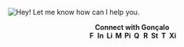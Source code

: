 ![Hey! Let me know how can I help you.](https://github.com/goncaloperes/GoncaloPeres/blob/master/GitHub_Intro.gif)

<p align="center">
	<b>Connect with Gonçalo</<b><br>
	<a href="https://facebook.com/goncalomperes" target="_blank"><img src="https://github.com/FortAwesome/Font-Awesome/blob/master/svgs/brands/facebook-f.svg" width="15" height="15" alt="Facebook"></a>
	<a href="https://www.instagram.com/goncaloperes/" target="_blank"><img src="https://github.com/FortAwesome/Font-Awesome/blob/master/svgs/brands/instagram.svg"  width="15" height="15" alt="Instagram"></a>
	<a href="https://www.linkedin.com/in/goncaloperes" target="_blank"><img src="https://github.com/FortAwesome/Font-Awesome/blob/master/svgs/brands/linkedin-in.svg"  width="15" height="15" alt="LinkedIn"></a>
	<a href="https://medium.com/@goncaloperes" target="_blank"><img src="https://github.com/FortAwesome/Font-Awesome/blob/master/svgs/brands/medium-m.svg"  width="15" height="15" alt="Medium"></a>
	<a href="ttps://www.pinterest.pt/goncalomperes/" target="_blank"><img src="https://github.com/FortAwesome/Font-Awesome/blob/master/svgs/brands/pinterest-p.svg"  width="15" height="15" alt="Pinterest"></a>
	<a href="https://www.quora.com/profile/Goncalo-Peres" target="_blank"><img src="https://github.com/FortAwesome/Font-Awesome/blob/master/svgs/brands/quora.svg"  width="15" height="15" alt="Quora"></a>
	<a href="https://www.reddit.com/user/goncaloperes" target="_blank"><img src="https://github.com/FortAwesome/Font-Awesome/blob/master/svgs/brands/reddit-alien.svg"  width="15" height="15" alt="Reddit"></a>
	<a href="https://stackexchange.com/users/9572673/gon%c3%a7alo-peres-%e9%be%9a%e7%87%bf%e7%a6%84" target="_blank"><img src="https://github.com/FortAwesome/Font-Awesome/blob/master/svgs/brands/stack-exchange.svg" width="15" height="15" target="_blank" alt="StackOverflow"></a>
	<a href="https://twitter.com/GoncaloMPeres" target="_blank"><img src="https://github.com/FortAwesome/Font-Awesome/blob/master/svgs/brands/twitter.svg"  width="15" height="15" alt="Twitter"></a>
	<a href="https://www.xing.com/profile/Goncalo_Peres-" target="_blank"><img src="https://github.com/FortAwesome/Font-Awesome/blob/master/svgs/brands/xing.svg"  width="15" height="15" alt="Xing"></a>
</p>
